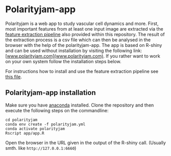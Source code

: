 # Polarityjam-app

Polarityjam is a web app to study vascular cell dynamics and more.
First, most important features from at least one input image are extracted via the [feature extraction pipeline](polarityjam/README.md) 
also provided within this repository.
The result of the extraction process is a csv file which can then be analysed in the browser with the help
of the polarityjam-app. The app is based on R-shiny and can be used without installation by
 visiting the following link: [www.polarityjam.com](www.polarityjam.com). If you rather want to work on your own system follow the 
 installation steps below.

For instructions how to install and use the feature extraction pipeline see [this file](polarityjam/README.md).


## Polarityjam-app installation

Make sure you have [anaconda](https://www.anaconda.com/) installed. 
Clone the repository and then execute the following steps on the commandline:

```commandline
cd polarityjam
conda env create -f polarityjam.yml
conda activate polarityjam
Rscript app/app.R
```

Open the browser in the URL given in the output of the R-shiny call. (Usually smth. like `http://127.0.0.1:6660`)

